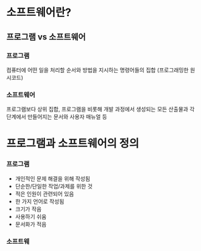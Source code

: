 
# 소프트웨어란?
## 프로그램 vs 소프트웨어
### 프로그램
컴퓨터에 어떤 일을 처리할 순서와 방법을 지시하는 명령어들의 집합 (프로그래밍한 원시코드)
### 소프트웨어
프로그램보다 상위 집합, 프로그램을 비롯해 개발 과정에서 생성되는 모든 산출물과 각 단계에서 만들어지는 문서와 사용자 매뉴얼 등

# 프로그램과 소프트웨어의 정의
### 프로그램
- 개인적인 문제 해결을 위해 작성됨 
-  단순한/단일한 작업/과제를 위한 것 
-  적은 인원이 관련되어 있음 
- 한 가지 언어로 작성됨 
-  크기가 작음 
-  사용하기 쉬움 
- 문서화가 적음
### 소프트웨